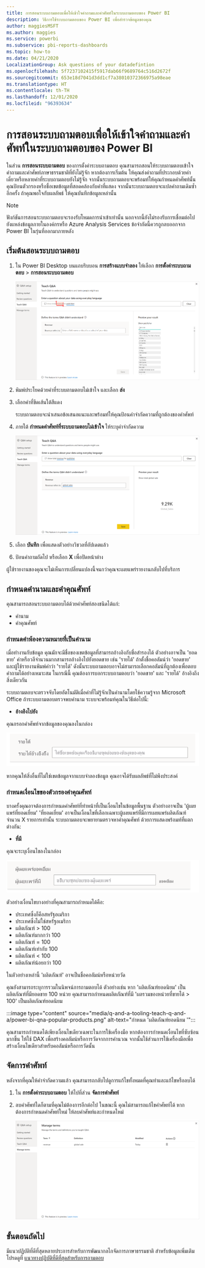 ```yaml
---
title: การสอนระบบถามตอบเพื่อให้เข้าใจคำถามและคำศัพท์ในระบบถามตอบของ Power BI
description: วิธีการใช้ระบบถามตอบของ Power BI เพื่อสำรวจข้อมูลของคุณ
author: maggiesMSFT
ms.author: maggies
ms.service: powerbi
ms.subservice: pbi-reports-dashboards
ms.topic: how-to
ms.date: 04/21/2020
LocalizationGroup: Ask questions of your datadefintion
ms.openlocfilehash: 5f7237102415f5917dab66f9689764c516d2672f
ms.sourcegitcommit: 653e18d7041d3dd1cf7a38010372366975a98eae
ms.translationtype: HT
ms.contentlocale: th-TH
ms.lasthandoff: 12/01/2020
ms.locfileid: "96393634"
---
```

# <a name="teach-qa-to-understand-questions-and-terms-in-power-bi-qa"></a>การสอนระบบถามตอบเพื่อให้เข้าใจคำถามและคำศัพท์ในระบบถามตอบของ Power BI

ในส่วน **การสอนระบบถามตอบ** ของการตั้งค่าระบบถามตอบ คุณสามารถสอนให้ระบบถามตอบเข้าใจคำถามและคำศัพท์ภาษาธรรมชาติที่ยังไม่รู้จัก หากต้องการเริ่มต้น ให้คุณส่งคำถามที่ประกอบด้วยคำเดี่ยวหรือหลายคำที่ระบบถามตอบยังไม่รู้จัก จากนั้นระบบถามตอบจะพร้อมท์ให้คุณกำหนดคำศัพท์นั้น คุณป้อนตัวกรองหรือชื่อเขตข้อมูลที่สอดคล้องกับคำที่แสดง จากนั้นระบบถามตอบจะแปลคำถามเดิมซ้ำอีกครั้ง ถ้าคุณพอใจกับผลลัพธ์ ให้คุณบันทึกข้อมูลเหล่านั้น

> [!NOTE]
> ฟังก์ชันการสอนระบบถามตอบจะรองรับโหมดการนำเข้าเท่านั้น นอกจากนี้ยังไม่รองรับการเชื่อมต่อไปยังแหล่งข้อมูลภายในองค์กรหรือ Azure Analysis Services ข้อจำกัดนี้ควรถูกลบออกจาก Power BI ในรุ่นที่ออกมาภายหลัง

## <a name="start-to-teach-qa"></a>เริ่มต้นสอนระบบถามตอบ

1. ใน Power BI Desktop บนแถบริบบอน **การสร้างแบบจำลอง** ให้เลือก **การตั้งค่าระบบถามตอบ** > **การสอนระบบถามตอบ**

    ![คำพ้องความหมายสำหรับการสอนระบบถามตอบเป็นสีแดง](media/q-and-a-tooling-teach-q-and-a/qna-tooling-teach-synonym-red.png)

2. พิมพ์ประโยคด้วยคำที่ระบบถามตอบไม่เข้าใจ และเลือก **ส่ง**

3. เลือกคำที่ขีดเส้นใต้สีแดง 

    ระบบถามตอบจะนำเสนอข้อเสนอแนะและพร้อมท์ให้คุณป้อนคำจำกัดความที่ถูกต้องของคำศัพท์ 
    
3. ภายใต้ **กำหนดคำศัพท์ที่ระบบถามตอบไม่เข้าใจ** ให้ระบุคำจำกัดความ

    ![ตัวอย่างคำพ้องความหมายสำหรับการสอนระบบถามตอบ](media/q-and-a-tooling-teach-q-and-a/qna-tooling-teach-fixpreview.png)

4. เลือก **บันทึก** เพื่อแสดงตัวอย่างวิชวลที่อัปเดตแล้ว

5. ป้อนคำถามถัดไป หรือเลือก **X** เพื่อปิดหน้าต่าง

ผู้ใช้รายงานของคุณจะไม่เห็นการเปลี่ยนแปลงนี้จนกว่าคุณจะเผยแพร่รายงานกลับไปที่บริการ

## <a name="define-nouns-and-adjectives"></a>กำหนดคำนามและคำคุณศัพท์

คุณสามารถสอนระบบถามตอบได้ด้วยคำศัพท์สองชนิดได้แก่:

- คำนาม
- คำคุณศัพท์

### <a name="define-a-noun-synonym"></a>กำหนดคำพ้องความหมายที่เป็นคำนาม

เมื่อทำงานกับข้อมูล คุณมักจะมีชื่อของเขตข้อมูลที่สามารถอ้างอิงกับชื่อสำรองได้ ตัวอย่างอาจเป็น 'ยอดขาย' คำหรือวลีจำนวนมากสามารถอ้างอิงไปยังยอดขาย เช่น 'รายได้' ถ้าตั้งชื่อคอลัมน์ว่า 'ยอดขาย' และผู้ใช้รายงานพิมพ์คำว่า 'รายได้' ดังนั้นระบบถามตอบอาจไม่สามารถเลือกคอลัมน์ที่ถูกต้องเพื่อตอบคำถามได้อย่างเหมาะสม ในกรณีนี้ คุณต้องการบอกระบบถามตอบว่า 'ยอดขาย' และ 'รายได้' อ้างอิงถึงสิ่งเดียวกัน

ระบบถามตอบจะตรวจจับโดยอัตโนมัติเมื่อคำที่ไม่รู้จักเป็นคำนามโดยใช้ความรู้จาก Microsoft Office ถ้าระบบถามตอบตรวจพบคำนาม ระบบจะพร้อมท์คุณในวิธีต่อไปนี้:

- <your term> **อ้างอิงไปยัง** 

คุณกรอกคำศัพท์จากข้อมูลของคุณลงในกล่อง

![สกรีนช็อตแสดงบางส่วนของกล่องถามตอบพร้อมคำว่า รายได้ และข้อความที่ปรากฏของรายได้อ้างอิงถึงกล่องข้อความ](media/q-and-a-tooling-teach-q-and-a/qna-tooling-synonym-prompt.png)

หากคุณให้สิ่งอื่นที่ไม่ใช่เขตข้อมูลจากแบบจำลองข้อมูล คุณอาจได้รับผลลัพธ์ที่ไม่พึงประสงค์

### <a name="define-an-adjective-filter-condition"></a>กำหนดเงื่อนไขของตัวกรองคำคุณศัพท์

บางครั้งคุณอาจต้องการกำหนดคำศัพท์ที่ทำหน้าที่เป็นเงื่อนไขในข้อมูลพื้นฐาน ตัวอย่างอาจเป็น 'ผู้เผยแพร่ที่ยอดเยี่ยม' 'ที่ยอดเยี่ยม' อาจเป็นเงื่อนไขที่เลือกเฉพาะผู้เผยแพร่ที่มีการเผยแพร่ผลิตภัณฑ์จำนวน X รายการเท่านั้น ระบบถามตอบจะพยายามตรวจหาคำคุณศัพท์ ด้วยการแสดงพร้อมท์ที่แตกต่างกัน:

- <field name> **ที่มี**  

คุณจะระบุเงื่อนไขลงในกล่อง

![สกรีนช็อตแสดงส่วนหนึ่งของกล่องถามตอบพร้อมคำว่า ผู้เผยแพร่ยอดเยี่ยมและพร้อมท์ ผู้เผยแพร่ ที่อยู่ถัดจากกล่องข้อความและคำนั้นยอดเยี่ยม](media/q-and-a-tooling-teach-q-and-a/qna-tooling-adjectives.png)

ตัวอย่างเงื่อนไขบางอย่างที่คุณสามารถกำหนดได้คือ:

- ประเทศซึ่งก็คือสหรัฐอเมริกา
- ประเทศซึ่งไม่ใช่สหรัฐอเมริกา
- ผลิตภัณฑ์ > 100
- ผลิตภัณฑ์มากกว่า 100
- ผลิตภัณฑ์ = 100
- ผลิตภัณฑ์เท่ากับ 100
- ผลิตภัณฑ์ < 100
- ผลิตภัณฑ์น้อยกว่า 100

ในตัวอย่างเหล่านี้ 'ผลิตภัณฑ์' อาจเป็นชื่อคอลัมน์หรือหน่วยวัด 

คุณยังสามารถระบุการรวมในนิพจน์การถามตอบได้ ตัวอย่างเช่น หาก 'ผลิตภัณฑ์ยอดนิยม' เป็นผลิตภัณฑ์ที่มียอดขาย 100 หน่วย คุณสามารถกำหนดผลิตภัณฑ์ที่มี 'ผลรวมของหน่วยที่ขายได้ > 100' เป็นผลิตภัณฑ์ยอดนิยม  

:::image type="content" source="media/q-and-a-tooling-teach-q-and-a/power-bi-qna-popular-products.png" alt-text="กำหนด 'ผลิตภัณฑ์ยอดนิยม '":::

คุณสามารถกำหนดได้เพียงเงื่อนไขเดียวเฉพาะในการใช้เครื่องมือ หากต้องการกำหนดเงื่อนไขที่ซับซ้อนมากขึ้น ให้ใช้ DAX เพื่อสร้างคอลัมน์หรือการวัดจากการคำนวณ จากนั้นใช้ส่วนการใช้เครื่องมือเพื่อสร้างเงื่อนไขเดียวสำหรับคอลัมน์หรือการวัดนั้น

## <a name="manage-terms"></a>จัดการคำศัพท์

หลังจากที่คุณให้คำจำกัดความแล้ว คุณสามารถกลับไปดูการแก้ไขทั้งหมดที่คุณทำและแก้ไขหรือลบได้ 

1. ใน **การตั้งค่าระบบถามตอบ** ให้ไปที่ส่วน **จัดการคำศัพท์**

2. ลบคำศัพท์ใดก็ตามที่คุณไม่ต้องการอีกต่อไป ในขณะนี้ คุณไม่สามารถแก้ไขคำศัพท์ได้ หากต้องการกำหนดคำศัพท์ใหม่ ให้ลบคำศัพท์และกำหนดใหม่

    ![จัดการคำศัพท์ของระบบถามตอบ](media/q-and-a-tooling-teach-q-and-a/qna-manage-terms.png)

## <a name="next-steps"></a>ขั้นตอนถัดไป

มีแนวปฏิบัติที่ดีที่สุดหลายประการสำหรับการพัฒนากลไกจัดการภาษาธรรมชาติ สำหรับข้อมูลเพิ่มเติม โปรดดูที่ [แนวทางปฏิบัติที่ดีที่สุดสำหรับการถามตอบ](q-and-a-best-practices.md)
